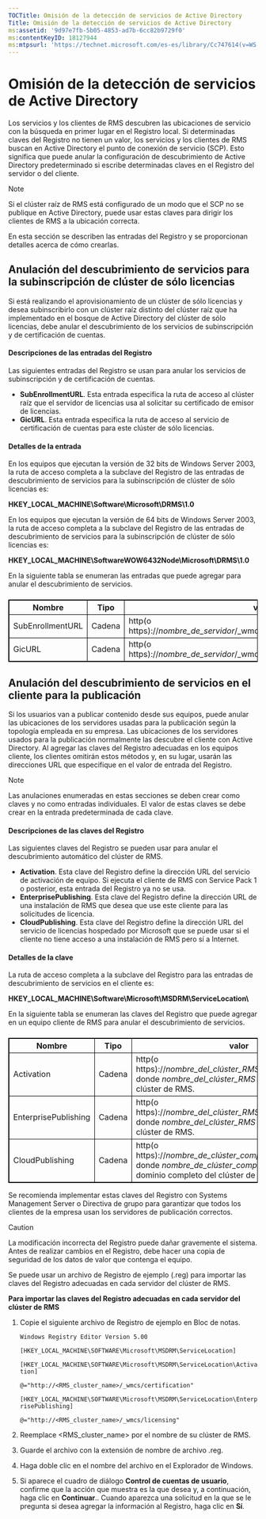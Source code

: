 ```yaml
---
TOCTitle: Omisión de la detección de servicios de Active Directory
Title: Omisión de la detección de servicios de Active Directory
ms:assetid: '9d97e7fb-5b05-4853-ad7b-6cc82b9729f0'
ms:contentKeyID: 18127944
ms:mtpsurl: 'https://technet.microsoft.com/es-es/library/Cc747614(v=WS.10)'
---
```


Omisión de la detección de servicios de Active Directory
========================================================

Los servicios y los clientes de RMS descubren las ubicaciones de servicio con la búsqueda en primer lugar en el Registro local. Si determinadas claves del Registro no tienen un valor, los servicios y los clientes de RMS buscan en Active Directory el punto de conexión de servicio (SCP). Esto significa que puede anular la configuración de descubrimiento de Active Directory predeterminado si escribe determinadas claves en el Registro del servidor o del cliente.

> [!NOTE]
> Si el clúster raíz de RMS está configurado de un modo que el SCP no se publique en Active Directory, puede usar estas claves para dirigir los clientes de RMS a la ubicación correcta. 

En esta sección se describen las entradas del Registro y se proporcionan detalles acerca de cómo crearlas.

Anulación del descubrimiento de servicios para la subinscripción de clúster de sólo licencias
---------------------------------------------------------------------------------------------

Si está realizando el aprovisionamiento de un clúster de sólo licencias y desea subinscribirlo con un clúster raíz distinto del clúster raíz que ha implementado en el bosque de Active Directory del clúster de sólo licencias, debe anular el descubrimiento de los servicios de subinscripción y de certificación de cuentas.

#### Descripciones de las entradas del Registro

Las siguientes entradas del Registro se usan para anular los servicios de subinscripción y de certificación de cuentas.

-   **SubEnrollmentURL**. Esta entrada especifica la ruta de acceso al clúster raíz que el servidor de licencias usa al solicitar su certificado de emisor de licencias.
-   **GicURL**. Esta entrada especifica la ruta de acceso al servicio de certificación de cuentas para este clúster de sólo licencias.

#### Detalles de la entrada

En los equipos que ejecutan la versión de 32 bits de Windows Server 2003, la ruta de acceso completa a la subclave del Registro de las entradas de descubrimiento de servicios para la subinscripción de clúster de sólo licencias es:

**HKEY\_LOCAL\_MACHINE\\Software\\Microsoft\\DRMS\\1.0**

En los equipos que ejecutan la versión de 64 bits de Windows Server 2003, la ruta de acceso completa a la subclave del Registro de las entradas de descubrimiento de servicios para la subinscripción de clúster de sólo licencias es:

**HKEY\_LOCAL\_MACHINE\\SoftwareWOW6432Node\\Microsoft\\DRMS\\1.0**

En la siguiente tabla se enumeran las entradas que puede agregar para anular el descubrimiento de servicios.

###  

 
<p> </p>
<table style="border:1px solid black;">
<colgroup>
<col width="33%" />
<col width="33%" />
<col width="33%" />
</colgroup>
<thead>
<tr class="header">
<th style="border:1px solid black;" >Nombre</th>
<th style="border:1px solid black;" >Tipo</th>
<th style="border:1px solid black;" >valor</th>
</tr>
</thead>
<tbody>
<tr class="odd">
<td style="border:1px solid black;">SubEnrollmentURL</td>
<td style="border:1px solid black;">Cadena</td>
<td style="border:1px solid black;">http(o https)://<em>nombre_de_servidor</em>/_wmcs/certification/subenrollservice.asmx</td>
</tr>
<tr class="even">
<td style="border:1px solid black;">GicURL</td>
<td style="border:1px solid black;">Cadena</td>
<td style="border:1px solid black;">http(o https)://<em>nombre_de_servidor</em>/_wmcs/certification/certification.asmx</td>
</tr>
</tbody>
</table>
  
Anulación del descubrimiento de servicios en el cliente para la publicación  
---------------------------------------------------------------------------
  
Si los usuarios van a publicar contenido desde sus equipos, puede anular las ubicaciones de los servidores usadas para la publicación según la topología empleada en su empresa. Las ubicaciones de los servidores usados para la publicación normalmente las descubre el cliente con Active Directory. Al agregar las claves del Registro adecuadas en los equipos cliente, los clientes omitirán estos métodos y, en su lugar, usarán las direcciones URL que especifique en el valor de entrada del Registro.
  
> [!NOTE]
> Las anulaciones enumeradas en estas secciones se deben crear como claves y no como entradas individuales. El valor de estas claves se debe crear en la entrada predeterminada de cada clave.
  
#### Descripciones de las claves del Registro
  
Las siguientes claves del Registro se pueden usar para anular el descubrimiento automático del clúster de RMS.
  
-   **Activation**. Esta clave del Registro define la dirección URL del servicio de activación de equipo. Si ejecuta el cliente de RMS con Service Pack 1 o posterior, esta entrada del Registro ya no se usa.  
-   **EnterprisePublishing**. Esta clave del Registro define la dirección URL de una instalación de RMS que desea que use este cliente para las solicitudes de licencia.  
-   **CloudPublishing**. Esta clave del Registro define la dirección URL del servicio de licencias hospedado por Microsoft que se puede usar si el cliente no tiene acceso a una instalación de RMS pero sí a Internet.
  
#### Detalles de la clave
  
La ruta de acceso completa a la subclave del Registro para las entradas de descubrimiento de servicios en el cliente es:
  
**HKEY\_LOCAL\_MACHINE\\Software\\Microsoft\\MSDRM\\ServiceLocation\\**
  
En la siguiente tabla se enumeran las claves del Registro que puede agregar en un equipo cliente de RMS para anular el descubrimiento de servicios.
  
###  

 
<p> </p>
<table style="border:1px solid black;">
<colgroup>
<col width="33%" />
<col width="33%" />
<col width="33%" />
</colgroup>
<thead>
<tr class="header">
<th style="border:1px solid black;" >Nombre</th>
<th style="border:1px solid black;" >Tipo</th>
<th style="border:1px solid black;" >valor</th>
</tr>
</thead>
<tbody>
<tr class="odd">
<td style="border:1px solid black;">Activation</td>
<td style="border:1px solid black;">Cadena</td>
<td style="border:1px solid black;">http(o https)://<em>nombre_del_clúster_RMS</em>/_wmcs/Certification donde <em>nombre_del_clúster_RMS</em> es el nombre del clúster de RMS.</td>
</tr>
<tr class="even">
<td style="border:1px solid black;">EnterprisePublishing</td>
<td style="border:1px solid black;">Cadena</td>
<td style="border:1px solid black;">http(o https)://<em>nombre_del_clúster_RMS</em>/_wmcs/Licensing donde <em>nombre_del_clúster_RMS</em> es el nombre del clúster de RMS.</td>
</tr>
<tr class="odd">
<td style="border:1px solid black;">CloudPublishing</td>
<td style="border:1px solid black;">Cadena</td>
<td style="border:1px solid black;">http(o https)://<em>nombre_de_clúster_completo</em>/_wmcs/Licensing donde <em>nombre_de_clúster_completo</em> es el nombre de dominio completo del clúster de RMS.</td>
</tr>
</tbody>
</table>
  
Se recomienda implementar estas claves del Registro con Systems Management Server o Directiva de grupo para garantizar que todos los clientes de la empresa usan los servidores de publicación correctos.
  
> [!CAUTION]
> La modificación incorrecta del Registro puede dañar gravemente el sistema. Antes de realizar cambios en el Registro, debe hacer una copia de seguridad de los datos de valor que contenga el equipo. 
  
Se puede usar un archivo de Registro de ejemplo (.reg) para importar las claves del Registro adecuadas en cada servidor del clúster de RMS.
  
**Para importar las claves del Registro adecuadas en cada servidor del clúster de RMS**  
1.  Copie el siguiente archivo de Registro de ejemplo en Bloc de notas.
  
    `Windows Registry Editor Version 5.00`
  
    `[HKEY_LOCAL_MACHINE\SOFTWARE\Microsoft\MSDRM\ServiceLocation]`
  
    `[HKEY_LOCAL_MACHINE\SOFTWARE\Microsoft\MSDRM\ServiceLocation\Activation]`
  
    `@="http://<RMS_cluster_name>/_wmcs/certification"`
  
    `[HKEY_LOCAL_MACHINE\SOFTWARE\Microsoft\MSDRM\ServiceLocation\EnterprisePublishing]`
  
    `@="http://<RMS_cluster_name>/_wmcs/licensing"`
  
2.  Reemplace &lt;RMS\_cluster\_name&gt; por el nombre de su clúster de RMS.
  
3.  Guarde el archivo con la extensión de nombre de archivo .reg.
  
4.  Haga doble clic en el nombre del archivo en el Explorador de Windows.
  
5.  Si aparece el cuadro de diálogo **Control de cuentas de usuario**, confirme que la acción que muestra es la que desea y, a continuación, haga clic en **Continuar**.. Cuando aparezca una solicitud en la que se le pregunta si desea agregar la información al Registro, haga clic en **Sí**.
